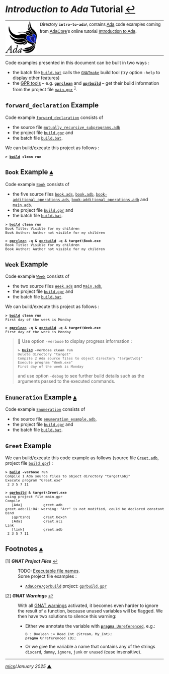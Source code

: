 # <span id="top"><i>Introduction to Ada</i> Tutorial</span> <span style="size:25%;"><a href="../README.md">↩</a></span>

<table style="font-family:Helvetica,Arial;line-height:1.6;">
  <tr>
  <td style="border:0;padding:0 10px 0 0;min-width:100px;"><a href="https://www.adacore.com/" rel="external"><img style="border:0;" src="../docs/images/adamascot.png" width="100" alt="Ada project"/></a></td>
  <td style="border:0;padding:0;vertical-align:text-top;">
    Directory <strong><code>intro-to-ada\</code></strong> contains <a href="https://www.adacore.com/" rel="external">Ada</a> code examples coming from <a href="https://www.adacore.com/" rel="external">AdaCore</a>'s online tutorial <a href="https://learn.adacore.com/courses/intro-to-ada" rel="external">Introduction to Ada</a>.
  </td>
  </tr>
</table>

Code examples presented in this document can be built in two ways :
- the batch file [`build.bat`](./Week/build.bat) calls the [`GNATmake`](gnu_gnatmake) build tool (try option `-help` to display other features)
- the [GPR tools][gpr_tools] &ndash; e.g. [**`gprclean`**][gprclean_cli] and [**`gprbuild`**][gprbuild_cli] &ndash; get their build information from the project file [`main.gpr`](./Week/main.gpr) <sup id="anchor_01">[1](#footnote_01)</sup>.

## <span id="forward_declaration">`forward_declaration` Example</span>

Code example [`forward_declaration`](./ch03/forward_declaration/) consists of
- the source file [`mutually_recursive_subprograms.adb`](./ch03/forward_declaration/src/main/ada/mutually_recursive_subprograms.adb)
- the project file [`build.gpr`](./ch03/forward_declaration/build.gpr) and
- the batch file [`build.bat`](./ch03/forward_declaration/build.bat).

We can build/execute this project as follows :

<pre style="font-size:80%;">
<b>&gt; <a href="./ch03/forward_declaration/build.bat">build</a> clean run</b>
</pre>

## <span id="book">`Book` Example</span> [**&#x25B4;**](#top)

Code example [`Book`](./ch04/Book/) consists of
- the five source files [`book.ads`](./ch04/Book/src/main/ada/book.ads), [`book.adb`](./ch04/Book/src/main/ada/book.adb), [`book-additional_operations.ads`](./ch04/Book/src/main/ada/book-additional_operations.ads), [`book-additional_operations.adb`](./ch04/Book/src/main/ada/book-additional_operations.adb) and [`main.adb`](./ch04/Book/src/main/ada/main.adb).
- the project file [`build.gpr`](./ch04/Book/build.gpr) and
- the batch file [`build.bat`](./ch04/Book/build.bat).

<pre style="font-size:80%;">
<b>&gt; <a href="./ch04/Book/build.bat">build</a> clean run</b>
Book Title: Visible for my children
Book Author: Author not visible for my children
&nbsp;
<b>&gt; <a href="https://docs.adacore.com/gprbuild-docs/html/gprbuild_ug/companion_tools.html#cleaning-up-with-gprclean">gprclean</a> -q &amp; <a href="https://docs.adacore.com/gprbuild-docs/html/gprbuild_ug/building_with_gprbuild.html#command-line">gprbuild</a> -q &amp; target\Book.exe</b>
Book Title: Visible for my children
Book Author: Author not visible for my children
</pre>

## <span id="week">`Week` Example</span>

Code example [`Week`](./ch04/Week/) consists of
- the two source files [`Week.ads`](./ch04/Week/src/Week.ads) and [`Main.adb`](./ch04/Week/src/Main.adb),
- the project file [`build.gpr`](./ch04/Week/build.gpr) and
- the batch file [`build.bat`](./ch04/Week/build.bat).

We can build/execute this project as follows :

<pre style="font-size:80%;">
<b>&gt; <a href="./ch04/Week/build.bat">build</a> clean run</b>
First day of the week is Monday
&nbsp;
<b>&gt; <a href="https://docs.adacore.com/gprbuild-docs/html/gprbuild_ug/companion_tools.html#cleaning-up-with-gprclean">gprclean</a> -q &amp; <a href="https://docs.adacore.com/gprbuild-docs/html/gprbuild_ug/building_with_gprbuild.html#command-line">gprbuild</a> -q &amp; target\Week.exe</b>
First day of the week is Monday
</pre>

> **:mag_right:** Use option `-verbose` to display progress information :
> <pre style="font-size:80%;">
> <b>&gt; <a href="./ch04/Week/build.bat">build</a> -verbose clean run</b>
> Delete directory "target"
> Compile 2 Ada source files to object directory "target\obj"
> Execute program "Week.exe"
> First day of the week is Monday
> </pre>
> and use option `-debug` to see further build details such as the arguments passed to the executed commands.

## <span id="enumeration">`Enumeration` Example</span> [**&#x25B4;**](#top)

Code example [`Enumeration`](./ch05/Enumeration/) consists of
- the source file [`enumeration_example.adb`](./ch05/Enumeration/src/main/ada/enumeration_example.adb),
- the project file [`build.gpr`](./ch05/Enumeration/build.gpr) and
- the batch file [`build.bat`](./ch05/Enumeration/build.bat).

## <span id="greet">`Greet` Example</span>

We can build/execute this code example as follows (source file [`Greet.adb`](./ch07/Greet/src/main/ada/Greet.adb), project file [`build.gpr`](./ch07/Greet/build.gpr)) :

<pre style="font-size:80%;">
<b>&gt; <a href="./ch07/Greet/build.bat">build</a> -verbose run</b>
Compile 1 Ada source files to object directory "target\obj"
Execute program "Greet.exe"
 2 3 5 7 11
&nbsp;
<b>&gt; <a href="https://docs.adacore.com/gprbuild-docs/html/gprbuild_ug.html" rel="external">gprbuild</a> &amp; target\Greet.exe</b>
using project file main.gpr
Compile
   [Ada]          greet.adb
greet.adb:11:04: warning: "Arr" is not modified, could be declared constant [-gnatwk]
Bind
   [gprbind]      greet.bexch
   [Ada]          greet.ali
Link
   [link]         greet.adb
 2 3 5 7 11
</pre>

<!--========================================================================-->

## <span id="footnotes">Footnotes</span> [**&#x25B4;**](#top)

<span id="footnote_01">[1]</span> ***GNAT Project Files*** [↩](#anchor_01)

<dl><dd>
TODO: <a href="https://docs.adacore.com/gprbuild-docs/html/gprbuild_ug/gnat_project_manager.html#executable-file-names">Executable file names</a>.
</dd>
<dd>
Some project file examples :
<ul><li><a href="https://github.com/AdaCore/gprbuild"><code>AdaCore/gprbuild</code></a> project: <a href="https://github.com/AdaCore/gprbuild/blob/master/gprbuild.gpr"><code>gprbuild.gpr</code></a></li>
</ul>
</dd></dl>

<span id="footnote_02">[2]</span> ***GNAT Warnings*** [↩](#anchor_02)

<dl><dd>
With all <a href="https://gcc.gnu.org/onlinedocs/gnat_ugn/Warning-Message-Control.html" rel="external">GNAT warnings</a> activated, it becomes even harder to ignore the result of a function, because unused variables will be flagged. We then have two solutions to silence this warning:
<ul>
<li>Either we annotate the variable with <a href="https://docs.adacore.com/gnat_rm-docs/html/gnat_rm/gnat_rm/implementation_defined_pragmas.html#pragma-unreferenced" rel="external"><code><b>pragma</b> Unreferenced</code></a>, e.g.:
<pre style="font-size:80%;">
B : Boolean := Read_Int (Stream, My_Int);
<b>pragma</b> Unreferenced (B);
</pre></li>
<li>Or we give the variable a name that contains any of the strings <code>discard</code>, <code>dummy</code>, <code>ignore</code>, <code>junk</code> or <code>unused</code> (case insensitive).</li>
</ul>
</dd></dl>

***

*[mics](https://lampwww.epfl.ch/~michelou/)/January 2025* [**&#9650;**](#top)
<span id="bottom">&nbsp;</span>

<!-- link refs -->

[gnu_gnatmake]: https://gcc.gnu.org/onlinedocs/gnat_ugn/Building-with-gnatmake.html
[gpr_tools]: https://docs.adacore.com/gprbuild-docs/html/gprbuild_ug.html
[gprbuild_cli]: https://docs.adacore.com/gprbuild-docs/html/gprbuild_ug/building_with_gprbuild.html
[gprclean_cli]: https://docs.adacore.com/gprbuild-docs/html/gprbuild_ug/companion_tools.html#cleaning-up-with-gprclean
